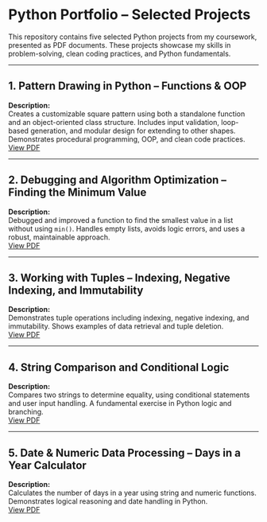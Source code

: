 # Python Portfolio – Selected Projects

This repository contains five selected Python projects from my coursework, presented as PDF documents. These projects showcase my skills in problem-solving, clean coding practices, and Python fundamentals.

---

## 1. Pattern Drawing in Python – Functions & OOP
**Description:**  
Creates a customizable square pattern using both a standalone function and an object-oriented class structure. Includes input validation, loop-based generation, and modular design for extending to other shapes. Demonstrates procedural programming, OOP, and clean code practices.  
[View PDF](https://github.com/Nigar0826/python-portfolio/blob/main/Pattern_Drawing_in_Python.pdf)

---

## 2. Debugging and Algorithm Optimization – Finding the Minimum Value
**Description:**  
Debugged and improved a function to find the smallest value in a list without using `min()`. Handles empty lists, avoids logic errors, and uses a robust, maintainable approach.  
[View PDF](https://github.com/Nigar0826/python-portfolio/blob/main/Debugging_and_Algorithm_Optimization.pdf)

---

## 3. Working with Tuples – Indexing, Negative Indexing, and Immutability
**Description:**  
Demonstrates tuple operations including indexing, negative indexing, and immutability. Shows examples of data retrieval and tuple deletion.  
[View PDF](https://github.com/Nigar0826/python-portfolio/blob/main/Working_with_Tuples.pdf)

---

## 4. String Comparison and Conditional Logic
**Description:**  
Compares two strings to determine equality, using conditional statements and user input handling. A fundamental exercise in Python logic and branching.  
[View PDF](https://github.com/Nigar0826/python-portfolio/blob/main/String_Comparison_and_Conditional_Logic.pdf)

---

## 5. Date & Numeric Data Processing – Days in a Year Calculator
**Description:**  
Calculates the number of days in a year using string and numeric functions. Demonstrates logical reasoning and date handling in Python.  
[View PDF](https://github.com/Nigar0826/python-portfolio/blob/main/Date_and_Numeric_Data_Processing.pdf)
